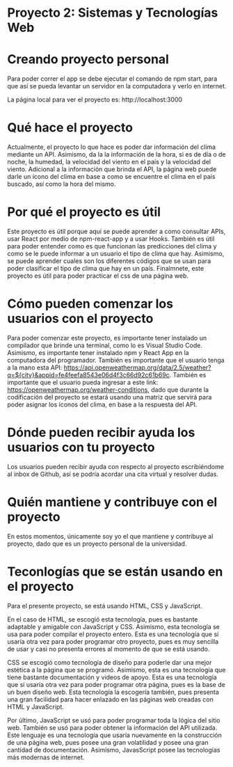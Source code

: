 # Proyecto 2: Sistemas y Tecnologías Web

# Creando proyecto personal

Para poder correr el app se debe ejecutar el comando de npm start, para que así se pueda levantar un servidor en la computadora y verlo en internet.

La página local para ver el proyecto es: http://localhost:3000

# Qué hace el proyecto

Actualmente, el proyecto lo que hace es poder dar información del clima mediante un API. Asimismo, da la la información de la hora, si es de día o de noche, la humedad, la velocidad del viento en el país y la velocidad del viento. Adicional a la información que brinda el API, la página web puede darle un ícono del clima en base a como se encuentre el clima en el país buscado, así como la hora del mismo.

# Por qué el proyecto es útil

Este proyecto es útil porque aquí se puede aprender a como consultar APIs, usar React por medio de npm-react-app y a usar Hooks. También es útil para poder entender como es que funcionan las predicciones del clima y como se le puede informar a un usuario el tipo de clima que hay. Asimismo, se puede aprender cuales son los diferentes códigos que se usan para poder clasificar el tipo de clima que hay en un país. Finalmnete, este proyecto es útil para poder practicar el css de una página web. 

# Cómo pueden comenzar los usuarios con el proyecto

Para poder comenzar este proyecto, es importante tener instalado un compilador que brinde una terminal, como lo es Visual Studio Code. Asimismo, es importante tener instalado npm y React App en la computadora del programador. También es importante que el usuario tenga a la mano esta API:  https://api.openweathermap.org/data/2.5/weather?q=${city}&appid=fe4feefa8543e06d4f3c66d92c61b69c. También es importante que el usuario pueda ingresar a este link: https://openweathermap.org/weather-conditions, dado que durante la codificación del proyecto se estará usando una matriz que servirá para poder asignar los íconos del clima, en base a la respuesta del API.

# Dónde pueden recibir ayuda los usuarios con tu proyecto

Los usuarios pueden recibir ayuda con respecto al proyecto escribiéndome al inbox de Github, así se podría acordar una cita virtual y resolver dudas.

# Quién mantiene y contribuye con el proyecto

En estos momentos, únicamente soy yo el que mantiene y contribuye al proyecto, dado que es un proyecto personal de la universidad.


# Teconlogías que se están usando en el proyecto

Para el presente proyecto, se está usando HTML, CSS y JavaScript.

En el caso de HTML, se escogió esta tecnología, pues es bastante adaptable y amigable con JavaScript y CSS. Asimismo, esta tecnología se usa para poder compilar el proyecto entero. Esta es una tecnología que sí usaría otra vez para poder programar otro proyecto, pues es muy sencilla de usar y casi no presenta errores al momento de que se está usando.

CSS se escogió como tecnología de diseño para poderle dar una mejor estética a la página que se programó. Asimismo, esta es una tecnología que tiene bastante documentación y videos de apoyo. Esta es una tecnología que sí usaría otra vez para poder programar otra página, pues es la base de un buen diseño web. Esta tecnología la escogería también, pues presenta una gran facilidad para hacer enlazado en las páginas web creadas con HTML y JavaScript.

Por último, JavaScript se usó para poder programar toda la lógica del sitio web. También se usó para poder obtener la información del API utilizada. Este lenguaje es una tecnología que usaría nuevamente en la construcción de una página web, pues posee una gran volatilidad y posee una gran cantidad de documentación. Asimismo, JavasScript posee las tecnologías más modernas de internet. 


